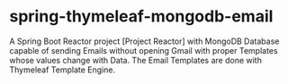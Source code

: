 # spring-thymeleaf-mongodb-email
A Spring Boot Reactor project [Project Reactor] with MongoDB Database capable of sending Emails without opening Gmail with proper Templates whose values change with Data. The Email Templates are done with Thymeleaf Template Engine.

